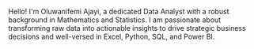Hello! I'm Oluwanifemi Ajayi, a dedicated Data Analyst with a robust background in Mathematics and Statistics.
I am passionate about transforming raw data into actionable insights to drive strategic business decisions and well-versed in Excel, Python, SQL, and Power BI.
